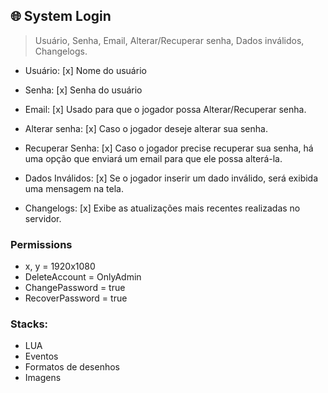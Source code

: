 ## 🌐 System Login

> Usuário, Senha, Email, Alterar/Recuperar senha, Dados inválidos, Changelogs.

- Usuário: [x]
Nome do usuário

- Senha: [x]
Senha do usuário

- Email: [x]
Usado para que o jogador possa Alterar/Recuperar senha.

- Alterar senha: [x]
Caso o jogador deseje alterar sua senha.

- Recuperar Senha: [x]
Caso o jogador precise recuperar sua senha, há uma opção que enviará um email para que ele possa alterá-la.

- Dados Inválidos: [x]
Se o jogador inserir um dado inválido, será exibida uma mensagem na tela.

- Changelogs: [x]
Exibe as atualizações mais recentes realizadas no servidor.

### Permissions
- x, y = 1920x1080 
- DeleteAccount = OnlyAdmin
- ChangePassword = true
- RecoverPassword = true

### Stacks: 
- LUA 
- Eventos
- Formatos de desenhos
- Imagens
